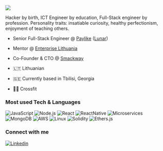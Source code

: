 ![](https://github.com/addic/addic/assets/10960622/02ac845c-96e1-4fa1-a020-6870ccb8cdd5)

Hacker by birth, ICT Engineer by education, Full-Stack engineer by profession.
Personality traits: insatiable curiosity, healthy perfectionism, enjoyment of teaching others.

- Senior Full-Stack Engineer @ [Paylike](https://paylike.io) ([Lunar](https://www.lunar.app))
- Mentor @ [Enterprise Lithuania](https://mentoriai.inovacijuagentura.lt/mentorius/adomas-dicius)
- Co-Founder & CTO @ [Smackway](https://www.smackway.com)

- 🇱🇹 Lithuanian
- 🇬🇪 Currently based in Tbilisi, Georgia
- 🏋️‍♂️ Crossfit

### Most used Tech & Languages

![JavaScript](https://img.shields.io/badge/-JavaScript-030329?&logo=JavaScript)
![Node.js](https://img.shields.io/badge/-Node.js-030329?&logo=node.js)
![React](https://img.shields.io/badge/-React-030329?&logo=React)
![ReactNative](https://img.shields.io/badge/-ReactNative-030329?&logo=React)
![Microservices](https://img.shields.io/badge/-Microservices-030329?&logo=amazonsqs)
![MongoDB](https://img.shields.io/badge/-MongoDB-030329?&logo=mongodb)
![AWS](https://img.shields.io/badge/-AWS-030329?&logo=Amazon-AWS&logoColor=F90)
![Linux](https://img.shields.io/badge/-Linux-030329?&logo=Linux)
![Solidity](https://img.shields.io/badge/-Solidity-030329?&logo=solidity)
![Ethers.js](https://img.shields.io/badge/-Ethers.js-030329?&logo=ethereum)

### Connect with me
[![Linkedin](https://img.shields.io/badge/-Linkedin-030329?&logo=linkedin)](https://www.linkedin.com/in/adomasd)
